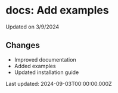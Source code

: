 # docs: Add examples

Updated on 3/9/2024

## Changes
- Improved documentation
- Added examples
- Updated installation guide

Last updated: 2024-09-03T00:00:00.000Z